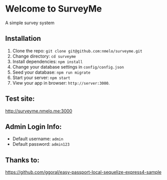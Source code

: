 # Welcome to SurveyMe

A simple survey system

## Installation

1. Clone the repo: `git clone git@github.com:nmelo/surveyme.git`
2. Change directory: `cd surveyme`
3. Install dependencies: `npm install`
4. Change your database settings in `config/config.json`
5. Seed your database: `npm run migrate`
6. Start your server: `npm start`
7. View your app in browser: `http://server:3000`.

## Test site: 
http://surveyme.nmelo.me:3000

## Admin Login Info:
- Default username: `admin`
- Default password: `admin123`

## Thanks to: 

https://github.com/ggoral/easy-passport-local-sequelize-express4-sample
